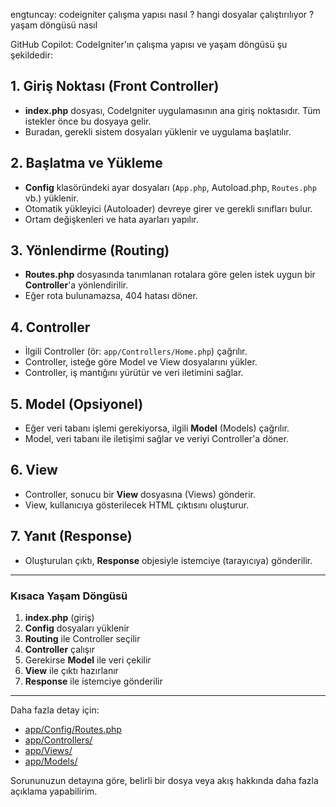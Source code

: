 

engtuncay: codeigniter çalışma yapısı nasıl ? hangi dosyalar çalıştırılıyor ? yaşam döngüsü nasıl

GitHub Copilot: CodeIgniter'ın çalışma yapısı ve yaşam döngüsü şu şekildedir:

## 1. Giriş Noktası (Front Controller)
- **index.php** dosyası, CodeIgniter uygulamasının ana giriş noktasıdır. Tüm istekler önce bu dosyaya gelir.
- Buradan, gerekli sistem dosyaları yüklenir ve uygulama başlatılır.

## 2. Başlatma ve Yükleme
- **Config** klasöründeki ayar dosyaları (`App.php`, Autoload.php, `Routes.php` vb.) yüklenir.
- Otomatik yükleyici (Autoloader) devreye girer ve gerekli sınıfları bulur.
- Ortam değişkenleri ve hata ayarları yapılır.

## 3. Yönlendirme (Routing)
- **Routes.php** dosyasında tanımlanan rotalara göre gelen istek uygun bir **Controller**'a yönlendirilir.
- Eğer rota bulunamazsa, 404 hatası döner.

## 4. Controller
- İlgili Controller (ör: `app/Controllers/Home.php`) çağrılır.
- Controller, isteğe göre Model ve View dosyalarını yükler.
- Controller, iş mantığını yürütür ve veri iletimini sağlar.

## 5. Model (Opsiyonel)
- Eğer veri tabanı işlemi gerekiyorsa, ilgili **Model** (Models) çağrılır.
- Model, veri tabanı ile iletişimi sağlar ve veriyi Controller'a döner.

## 6. View
- Controller, sonucu bir **View** dosyasına (Views) gönderir.
- View, kullanıcıya gösterilecek HTML çıktısını oluşturur.

## 7. Yanıt (Response)
- Oluşturulan çıktı, **Response** objesiyle istemciye (tarayıcıya) gönderilir.

---

### Kısaca Yaşam Döngüsü

1. **index.php** (giriş)  
2. **Config** dosyaları yüklenir  
3. **Routing** ile Controller seçilir  
4. **Controller** çalışır  
5. Gerekirse **Model** ile veri çekilir  
6. **View** ile çıktı hazırlanır  
7. **Response** ile istemciye gönderilir

---

Daha fazla detay için:  
- [app/Config/Routes.php](y:/devrepo-oraksoft-web/OnlineKraftPhp/app/Config/Routes.php)  
- [app/Controllers/](y:/devrepo-oraksoft-web/OnlineKraftPhp/app/Controllers/)  
- [app/Views/](y:/devrepo-oraksoft-web/OnlineKraftPhp/app/Views/)  
- [app/Models/](y:/devrepo-oraksoft-web/OnlineKraftPhp/app/Models/)

Sorununuzun detayına göre, belirli bir dosya veya akış hakkında daha fazla açıklama yapabilirim.